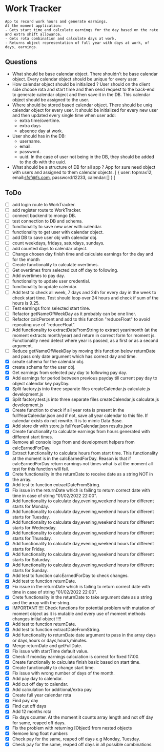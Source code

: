 # Work Tracker

    App to record work hours and generate earnings.
    At the moment application:
    - Gets start time and calculate earnings for the day based on the rate and extra shift allowance.
    - Gets rota combination and calculate days at work.
    - Returns object representation of full year with days at work, of days, earnings.

## Questions

- What should be base calendar object.
    There shouldn't be base calendar object.
    Every calendar object should be unique for every user.
- How calendar object should be initialized ?
    User should on the client side choose rota and start time and then send request to the back-end to generate calendar object and then save it in the DB. This calendar object should be assigned to the user.
- Where should be stored based calendar object.
    There should be uniq calendar object for every user. It should be initialized for every new user and then updated every single time when user add:
    - extra time/overtime.
    - extra days
    - absence day at work.
- User should has in the DB:
    - username.
    - email.
    - password.
    - uuid.
    In the case of user not being in the DB, they should be added to the db with the uuid.
- What should be a structure of DB for all app ?
    App for sure need object with users and assigned to them calendar objects.
    [
        {
            user: topmax12,
            email:sfsf@fs.com,
            password:12233,
            calendar:[]
        }
    ]

## ToDo

- [ ] add login route to WorkTracker.
- [ ] add register route to WorkTracker.
- [ ] connect backend to mongo DB.
- [ ] test connection to DB and schema.
- [ ] functionality to save new user with calendar.
- [ ] functionality to get user with calendar object.
- [ ] add DB to save user obj with calendar obj.
- [ ] count weekdays, fridays, saturdays, sundays.
- [ ] add counted days to calendar object.
- [ ] Change chosen day finish time and calculate earnings for the day and for the month
- [ ] Create functionality to calculate overtimes.
- [ ] Get overtimes from selected cut off day to following.
- [ ] Add overtimes to pay day.
- [ ] functionality to update user credential.
- [ ] functionality to update calendar.
- [ ] Add test to check all week, 7 days and 24h for every day in the week to check start time. Test should loop over 24 hours and check if sum of the hours is 9.25.
- [ ] Test earnings from selected start time.
- [ ] Refactor getNameOfWeekDay as it probably can be one liner.
- [ ] Refactor calcPercent and add to this function "reduceFloat" to avoid repeating use of "reduceFloat".
- [ ] Add functionality to extractDateFromString to extract year/month (at the moment extracts month/year) and return in correct form for moment js. Functionality need detect where year is passed, as a first or as a second argument.
- [ ] Reduce getNameOfWeekDay by moving this function below returnDate and pass only date argument which has correct day and time.
- [x] create schema for the calendar obj.
- [x] create schema for the user obj.
- [x] Get earnings from selected pay day to following pay day.
- [x] Add earnings for period between previous payday till current pay day to object calendar key payDay.
- [x] Split factory.js into three separate files createCalendar.js calculate.js development.js
- [x] Split factory.test.js into three separate files createCalendar.js calculate.js development.js
- [x] Create function to check if all year rota is present in the fullYearCalendar.json and if not, save all year calendar to this file. If calendar exists do not rewrite. It is to mimic Data Base.
- [x] Add store dir with store.js fullYearCalendar.json results.json
- [x] Create functionality to calculate earnings from hours generated with different start times.
- [x] Remove all console logs from and development helpers from calcEarnedForDay.
- [x] Extract functionality to calculate hours from start time. This functionality at the moment is in the  calcEarnedForDay. Reason is that if calcEarnedForDay return earnings not times what is at the moment all test for this function will fail. 
- [x] Crete functionality in the returnDate to receive date as a string NOT in the array.
- [x] Add test to function extractDateFromString.
- [x] Fix issue in the returnDate which is failing to return correct date with time in case of string "01/02/2022 22:00".
- [x] Add functionality to calculate day,evening,weekend hours for different starts for Monday.
- [x] Add functionality to calculate day,evening,weekend hours for different starts for Tuesday.
- [x] Add functionality to calculate day,evening,weekend hours for different starts for Wednesday.
- [x] Add functionality to calculate day,evening,weekend hours for different starts for Thursday.
- [x] Add functionality to calculate day,evening,weekend hours for different starts for Friday.
- [x] Add functionality to calculate day,evening,weekend hours for different starts for Saturday.
- [x] Add functionality to calculate day,evening,weekend hours for different starts for Sunday.
- [x] Add test to function calcEarnedForDay to check changes.
- [x] Add test to function returnDate.
- [x] Fix issue in the returnDate which is failing to return correct date with time in case of string "01/02/2022 22:00".
- [x] Crete functionality in the returnDate to take argument date as a string and the array with the string.
- [x] IMPORTANT !!!! Check functions for potential problem with mutation of moment object as it is mutable and every use of moment methods changes initial object !!!!
- [x] Add test to function returnDate.
- [x] Add test to function extractDateFromString.
- [x] Add functionality to returnDate date argument to pass in the array days or days,hours or days,hours,minutes.
- [x] Merge returnDate and getFullDate.
- [x] Fix issue with startTime default value.
- [x] Check if monday earnings calculation is correct for fixed 17:00.
- [x] Create functionally to calculate finish basic based on start time.
- [x] Create functionality to change start time.
- [x] Fix issue with wrong number of days of the month.
- [x] Add pay day to calendar.
- [x] Add cut off day to calendar.
- [x] Add calculation for additional/extra pay
- [x] Create full year calendar rota
- [x] Find pay day
- [x] Find cut off days
- [x] Add 12 months rota
- [x] Fix days counter. At the moment it counts array length and not off day for same, reaped off days.
- [x] Fix the problem with returning [Object] from nested objects
- [x] Remove long float numbers
- [x] Check pay for the same, reaped off days e.g Monday, Tuesday.
- [x] Check pay for the same, reaped off days in all possible combinations
